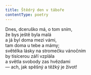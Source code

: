 ```yaml
---
title: Štědrý den v táboře
contentType: poetry
---
```


<section>

Dnes, dceruško má, o tom sním,  
že bys ještě byla malá  
a já byl doma mezi vámi,  
tam doma u tebe a mámy;  
světélka lásky na stromečku vánočním  
by tisícerou září vzplála  
a světla svobody zas hvězdami  
— ach, jak spěšný a těžký je život!

</section>
